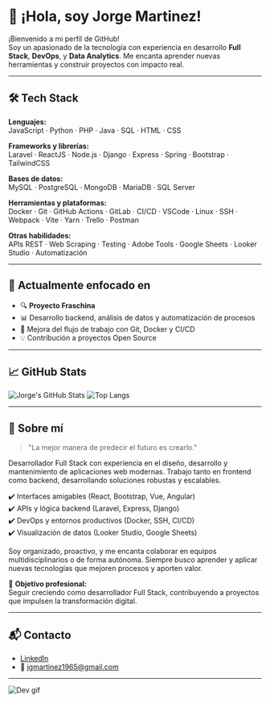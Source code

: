 # 👋 ¡Hola, soy Jorge Martinez!

¡Bienvenido a mi perfil de GitHub!  
Soy un apasionado de la tecnología con experiencia en desarrollo **Full Stack**, **DevOps**, y **Data Analytics**. Me encanta aprender nuevas herramientas y construir proyectos con impacto real.

---

## 🛠️ Tech Stack

**Lenguajes:**  
JavaScript · Python · PHP · Java · SQL · HTML · CSS

**Frameworks y librerías:**  
Laravel · ReactJS · Node.js · Django · Express · Spring · Bootstrap · TailwindCSS

**Bases de datos:**  
MySQL · PostgreSQL · MongoDB · MariaDB · SQL Server

**Herramientas y plataformas:**  
Docker · Git · GitHub Actions · GitLab · CI/CD · VSCode · Linux · SSH · Webpack · Vite · Yarn · Trello · Postman

**Otras habilidades:**  
APIs REST · Web Scraping · Testing · Adobe Tools · Google Sheets · Looker Studio · Automatización

---

## 🚀 Actualmente enfocado en

- 🔍 **Proyecto Fraschina**
- 📊 Desarrollo backend, análisis de datos y automatización de procesos
- 🐳 Mejora del flujo de trabajo con Git, Docker y CI/CD
- 💡 Contribución a proyectos Open Source

---

## 📈 GitHub Stats

![Jorge's GitHub Stats](https://github-readme-stats.vercel.app/api?username=TnlComputer&show_icons=true&theme=radical)
![Top Langs](https://github-readme-stats.vercel.app/api/top-langs/?username=TnlComputer&layout=compact&theme=radical)

---

## 💼 Sobre mí

> "La mejor manera de predecir el futuro es crearlo."

Desarrollador Full Stack con experiencia en el diseño, desarrollo y mantenimiento de aplicaciones web modernas. Trabajo tanto en frontend como backend, desarrollando soluciones robustas y escalables.

✔️ Interfaces amigables (React, Bootstrap, Vue, Angular)  
✔️ APIs y lógica backend (Laravel, Express, Django)  
✔️ DevOps y entornos productivos (Docker, SSH, CI/CD)  
✔️ Visualización de datos (Looker Studio, Google Sheets)

Soy organizado, proactivo, y me encanta colaborar en equipos multidisciplinarios o de forma autónoma. Siempre busco aprender y aplicar nuevas tecnologías que mejoren procesos y aporten valor.

🎯 **Objetivo profesional:**  
Seguir creciendo como desarrollador Full Stack, contribuyendo a proyectos que impulsen la transformación digital.

---

## 📬 Contacto

- [LinkedIn](https://www.linkedin.com/in/tu-perfil)  
- 📧 jgmartinez1965@gmail.com

---

![Dev gif](https://media.giphy.com/media/qgQUggAC3Pfv687qPC/giphy.gif)
